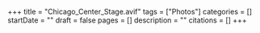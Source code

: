 +++
title = "Chicago_Center_Stage.avif"
tags = ["Photos"]
categories = []
startDate = ""
draft = false
pages = []
description = ""
citations = []
+++
